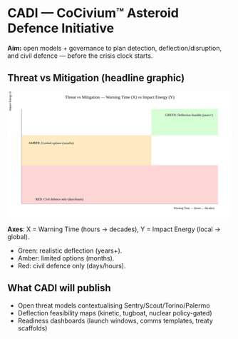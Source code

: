 # CADI — CoCivium™ Asteroid Defence Initiative

**Aim:** open models + governance to plan detection, deflection/disruption, and civil defence — before the crisis clock starts.

## Threat vs Mitigation (headline graphic)
![Quadrant Plot](../assets/quadrant-plot.svg)

**Axes**: X = Warning Time (hours → decades), Y = Impact Energy (local → global).  
- Green: realistic deflection (years+).  
- Amber: limited options (months).  
- Red: civil defence only (days/hours).

## What CADI will publish
- Open threat models contextualising Sentry/Scout/Torino/Palermo
- Deflection feasibility maps (kinetic, tugboat, nuclear policy-gated)
- Readiness dashboards (launch windows, comms templates, treaty scaffolds)

